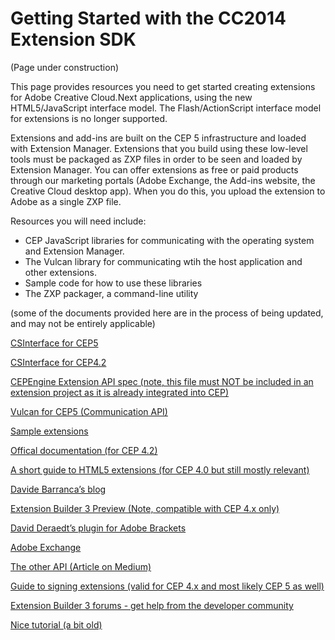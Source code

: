 Getting Started with the CC2014 Extension SDK
==============

(Page under construction)

This page provides resources you need to get started creating extensions for Adobe Creative Cloud.Next applications, using the new HTML5/JavaScript interface model. The Flash/ActionScript interface model for extensions is no longer supported.

Extensions and add-ins are built on the CEP 5 infrastructure and loaded with Extension Manager. Extensions that you build using these low-level tools must be packaged as ZXP files in order to be seen and loaded by Extension Manager. You can offer extensions as free or paid products through our marketing portals (Adobe Exchange, the Add-ins website, the Creative Cloud desktop app). When you do this, you upload the extension to Adobe as a single ZXP file. 

Resources you will need include:
* CEP JavaScript libraries for communicating  with the operating system and Extension Manager.
* The Vulcan library for communicating wtih the host application and other extensions.
* Sample code for how to use these libraries
* The ZXP packager, a command-line utility

(some of the documents provided here are in the process of being updated, and may not be entirely applicable)

[CSInterface for CEP5](https://github.com/Adobe-CEP/JavaScript-API/blob/master/CSInterface.js)

[CSInterface for CEP4.2](https://github.com/Adobe-CEP/JavaScript-API/blob/master/CSInterface-4.2.0.js)

[CEPEngine Extension API spec (note, this file must NOT be included in an extension project as it is already integrated into CEP)](http://adobe.ly/1p2Onnl)

[Vulcan for CEP5 (Communication API)](https://github.com/Adobe-CEP/CEP-Resources/blob/master/Vulcan.js)

[Sample extensions](https://github.com/Adobe-CEP/Samples)

[Offical documentation (for CEP 4.2)](http://adobe.ly/1cWBggl)

[A short guide to HTML5 extensions (for CEP 4.0 but still mostly relevant)](http://adobe.ly/Nk1EK7)

[Davide Barranca’s blog](http://bit.ly/Nk1Mta)

[Extension Builder 3 Preview (Note, compatible with CEP 4.x only)](http://adobe.ly/1pho2QU)

[David Deraedt’s plugin for Adobe Brackets](http://bit.ly/QKWWYL)

[Adobe Exchange](http://bit.ly/1mHVksI)

[The other API (Article on Medium)](http://bit.ly/1hIFZay)

[Guide to signing extensions (valid for CEP 4.x and most likely CEP 5 as well)](http://adobe.ly/1oiS4FE)

[Extension Builder 3 forums - get help from the developer community](http://adobe.ly/1mgZ2xe)

[Nice tutorial (a bit old)](http://bit.ly/1nNLqH4)
